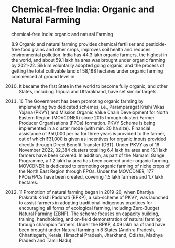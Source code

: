 # Chemical-free India: Organic and Natural Farming

chemical-free India: organic and natural Farming

8.9 Organic and natural farming provides chemical fertiliser and pesticide-free food grains and other crops, improves soil health and reduces environmental pollution. India has 44.3 lakh organic farmers, the highest in the world, and about 59.1 lakh ha area was brought under organic farming by 2021-22. Sikkim voluntarily adopted going organic, and the process of getting the total cultivable land of 58,168 hectares under organic farming commenced at ground level in

2010. It became the first State in the world to become fully organic, and other States, including Tripura and Uttarakhand, have set similar targets.

8. 10 The Government has been promoting organic farming by implementing two dedicated schemes, i.e., Paramparagat Krishi Vikas Yojana (PKVY) and Mission Organic Value Chain Development for North Eastern Region (MOVCDNER) since 2015 through cluster/ Farmer Producer Organisations (FPOs) formation. PKVY Scheme is being implemented in a cluster mode (with min. 20 ha size). Financial assistance of ₹50,000 per ha for three years is provided to the farmer, out of which ₹31,000 is given as incentives for organic inputs provided directly through Direct Benefit Transfer (DBT). Under PKVY as of 16 November 2022, 32,384 clusters totalling  6.4  lakh  ha  area  and  16.1  lakh  farmers  have  been  covered.  In  addition,  as  part  of the Namami Gange Programme, a 1.2 lakh ha area has been covered under organic farming. MOVCDNER is dedicated to  promoting  organic  farming  of  niche  crops  of  the  North  East Region through FPOs. Under the MOVCDNER, 177 FPOs/FPCs have been created, covering 1.5 lakh farmers and 1.7 lakh hectares.

8. 11 Promotion of natural farming began in 2019-20, when Bhartiya Prakratik Krishi Paddhati (BPKP),  a  sub-scheme  of  PKVY,  was  launched  to  assist  farmers  in  adopting  traditional indigenous practices for encouraging all forms of ecological farming, including Zero-Budget Natural  Farming  (ZBNF).  The  scheme  focuses  on  capacity  building,  training,  handholding, and on-field demonstration of natural farming through champion farmers. Under the BPKP, 4.09 lakh ha of land have been brought under Natural farming in 8 States (Andhra Pradesh, Chhattisgarh, Kerala, Himachal Pradesh, Jharkhand, Odisha, Madhya Pradesh and Tamil Nadu).

##